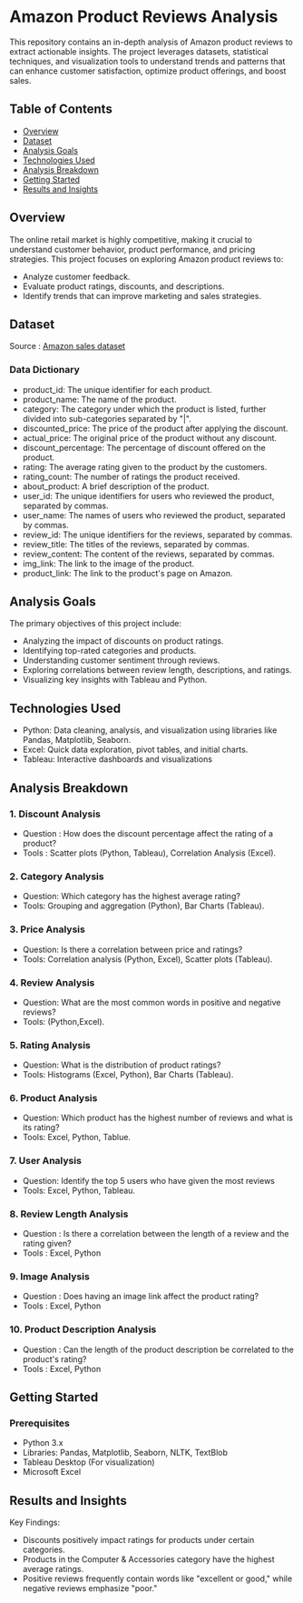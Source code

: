 # Amazon Product Reviews Analysis
This repository contains an in-depth analysis of Amazon product reviews to extract actionable insights. The project leverages datasets, statistical techniques, and visualization tools to understand trends and patterns that can enhance customer satisfaction, optimize product offerings, and boost sales.
## Table of Contents
- [Overview](#Overview)
- [Dataset](#Dataset)
- [Analysis Goals](#Analysis-Goals)
- [Technologies Used](#Technologies-Used)
- [Analysis Breakdown](#Analysis-Breakdown)
- [Getting Started](#Getting-Started)
- [Results and Insights](#Results-and-Insights)
## Overview
The online retail market is highly competitive, making it crucial to understand customer behavior, product performance, and pricing strategies. This project focuses on exploring Amazon product reviews to:
- Analyze customer feedback.
- Evaluate product ratings, discounts, and descriptions.
- Identify trends that can improve marketing and sales strategies.
## Dataset
Source : [Amazon sales dataset](https://www.kaggle.com/datasets/ahmedsayed564/amazon-sales-dataset)
### Data Dictionary
- product_id: The unique identifier for each product.
- product_name: The name of the product.
- category: The category under which the product is listed, further divided into sub-categories separated by "|".
- discounted_price: The price of the product after applying the discount.
- actual_price: The original price of the product without any discount.
- discount_percentage: The percentage of discount offered on the product.
- rating: The average rating given to the product by the customers.
- rating_count: The number of ratings the product received.
- about_product: A brief description of the product.
- user_id: The unique identifiers for users who reviewed the product, separated by commas.
- user_name: The names of users who reviewed the product, separated by commas.
- review_id: The unique identifiers for the reviews, separated by commas.
- review_title: The titles of the reviews, separated by commas.
- review_content: The content of the reviews, separated by commas.
- img_link: The link to the image of the product.
- product_link: The link to the product's page on Amazon.
## Analysis Goals
The primary objectives of this project include:
- Analyzing the impact of discounts on product ratings.
- Identifying top-rated categories and products.
- Understanding customer sentiment through reviews.
- Exploring correlations between review length, descriptions, and ratings.
- Visualizing key insights with Tableau and Python.
## Technologies Used
- Python: Data cleaning, analysis, and visualization using libraries like Pandas, Matplotlib, Seaborn.
- Excel: Quick data exploration, pivot tables, and initial charts.
- Tableau: Interactive dashboards and visualizations
## Analysis Breakdown
### 1. Discount Analysis
- Question : How does the discount percentage affect the rating of a product?
- Tools : Scatter plots (Python, Tableau), Correlation Analysis (Excel).
### 2. Category Analysis
- Question: Which category has the highest average rating?
- Tools: Grouping and aggregation (Python), Bar Charts (Tableau).
### 3. Price Analysis
- Question: Is there a correlation between price and ratings?
- Tools: Correlation analysis (Python, Excel), Scatter plots (Tableau).
### 4. Review Analysis
- Question: What are the most common words in positive and negative reviews?
- Tools: (Python,Excel).
### 5. Rating Analysis
- Question: What is the distribution of product ratings?
- Tools: Histograms (Excel, Python), Bar Charts (Tableau).
### 6. Product Analysis
- Question: Which product has the highest number of reviews and what is its rating?
- Tools: Excel, Python, Tablue.
### 7. User Analysis
- Question: Identify the top 5 users who have given the most reviews
- Tools: Excel, Python, Tableau.
### 8. Review Length Analysis
- Question : Is there a correlation between the length of a review and the rating given?
- Tools : Excel, Python
### 9. Image Analysis
- Question : Does having an image link affect the product rating?
- Tools : Excel, Python
### 10. Product Description Analysis
- Question : Can the length of the product description be correlated to the product's rating?
- Tools : Excel, Python
## Getting Started
### Prerequisites
- Python 3.x
- Libraries: Pandas, Matplotlib, Seaborn, NLTK, TextBlob
- Tableau Desktop (For visualization)
- Microsoft Excel
## Results and Insights
Key Findings:
- Discounts positively impact ratings for products under certain categories.
- Products in the Computer & Accessories category have the highest average ratings.
- Positive reviews frequently contain words like "excellent or good," while negative reviews emphasize "poor."


